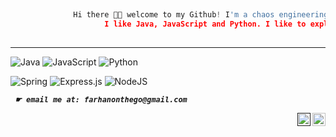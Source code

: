 ```python
                   
              Hi there 👋🏻 welcome to my Github! I'm a chaos engineering enthusiast, web developer. 
                     I like Java, JavaScript and Python. I like to explore Cloud Technology.
                          
```
---
![Java](https://img.shields.io/badge/java-%23ED8B00.svg?style=for-the-badge&logo=java&logoColor=white)
![JavaScript](https://img.shields.io/badge/javascript-%23323330.svg?style=for-the-badge&logo=javascript&logoColor=%23F7DF1E)
![Python](https://img.shields.io/badge/python-3670A0?style=for-the-badge&logo=python&logoColor=ffdd54)

![Spring](https://img.shields.io/badge/spring-%236DB33F.svg?style=for-the-badge&logo=spring&logoColor=white)
![Express.js](https://img.shields.io/badge/express.js-%23404d59.svg?style=for-the-badge&logo=express&logoColor=%2361DAFB)
![NodeJS](https://img.shields.io/badge/node.js-6DA55F?style=for-the-badge&logo=node.js&logoColor=white)
<!-- ![React](https://img.shields.io/badge/react-%2320232a.svg?style=for-the-badge&logo=react&logoColor=%2361DAFB) -->
<!-- ![Django](https://img.shields.io/badge/django-%23092E20.svg?style=for-the-badge&logo=django&logoColor=white) -->
_**` ☛ email me at: farhanonthego@gmail.com`**_


<a href="https://www.linkedin.com/in/farhan-enzo/"><img align="right" src="https://raw.githubusercontent.com/yushi1007/yushi1007/main/images/linkedin.svg" alt="Yu Shi | LinkedIn" width="21px"/></a>
<a href=""><img align="right" src="https://raw.githubusercontent.com/yushi1007/yushi1007/main/images/instagram.svg" alt="Yu Shi | Instagram" width="21px"/></a>

